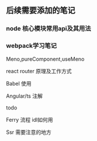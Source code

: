## 后续需要添加的笔记

### node 核心模块常用api及其用法

### webpack学习笔记

Meno,pureComponent,useMeno

react router 原理及工作方式

Babel 使用

Angular/ts 注解

todo

Ferry  流程 idl如何用

Ssr 需要注意的地方

